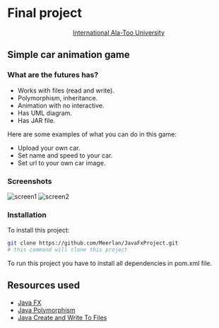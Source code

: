 # Final project
<p align="center">
  <a href="http://alatoo.edu.kg/#gsc.tab=0">
    International Ala-Too University<br/>
  </a>
</p>

## Simple car animation game 

### What are the futures has?

- Works with files (read and write).
- Polymorphism, inheritance.
- Animation with no interactive.
- Has UML diagram.
- Has JAR file.

Here are some examples of what you can do in this game:

- Upload your own car.
- Set name and speed to your car.
- Set url to your own car image.

### Screenshots
![screen1](https://i.imgur.com/4pWUUYr.png)
![screen2](https://i.imgur.com/gxN5ZxC.png)

### Installation

To install this project:

```bash
git clone https://github.com/Meerlan/JavaFxProject.git 
# this command will clone this project
```

To run this project you have to install all dependencies in pom.xml file.
## Resources used

- [Java FX](https://openjfx.io/)
- [Java Polymorphism](https://www.w3schools.com/java/java_polymorphism.asp)
- [Java Create and Write To Files](https://www.w3schools.com/java/java_files_create.asp)

